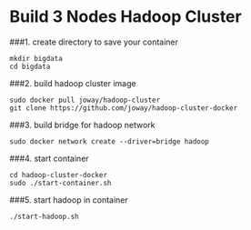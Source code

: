 # Build 3 Nodes Hadoop Cluster
###1. create directory to save your container
```
mkdir bigdata
cd bigdata
```
###2. build hadoop cluster image
```
sudo docker pull joway/hadoop-cluster
git clone https://github.com/joway/hadoop-cluster-docker
```
###3. build bridge for hadoop network
```
sudo docker network create --driver=bridge hadoop
```
###4. start container
```
cd hadoop-cluster-docker
sudo ./start-container.sh
```
###5. start hadoop in container
```
./start-hadoop.sh
```
